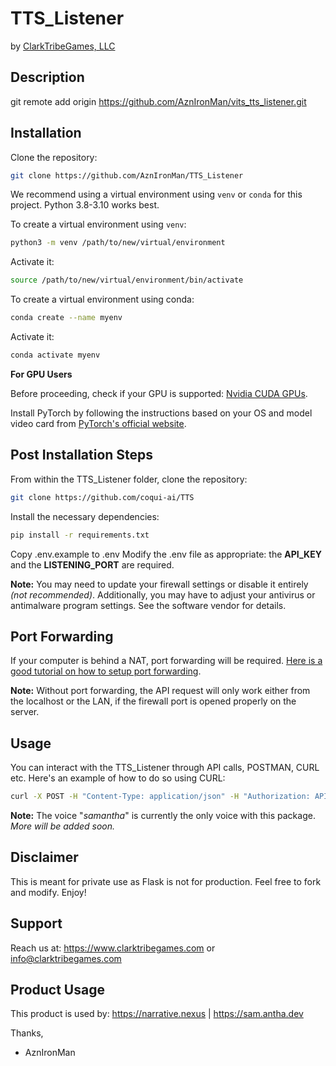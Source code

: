 # TTS_Listener
by [ClarkTribeGames, LLC](https://www.clarktribegames.com)

## Description

git remote add origin https://github.com/AznIronMan/vits_tts_listener.git


## Installation

Clone the repository:
```bash
git clone https://github.com/AznIronMan/TTS_Listener
```

We recommend using a virtual environment using `venv` or `conda` for this project. Python 3.8-3.10 works best.

To create a virtual environment using `venv`:
```bash
python3 -m venv /path/to/new/virtual/environment
```

Activate it:

```bash
source /path/to/new/virtual/environment/bin/activate
```

To create a virtual environment using conda:

```bash
conda create --name myenv
```

Activate it:

```bash
conda activate myenv
```

**For GPU Users**

Before proceeding, check if your GPU is supported: [Nvidia CUDA GPUs](https://developer.nvidia.com/cuda-gpus).

Install PyTorch by following the instructions based on your OS and model video card from [PyTorch's official website](https://pytorch.org/get-started/locally/).

## Post Installation Steps

From within the TTS_Listener folder, clone the repository:
```bash
git clone https://github.com/coqui-ai/TTS
```

Install the necessary dependencies:
```bash
pip install -r requirements.txt
```
Copy .env.example to .env
Modify the .env file as appropriate: the **API_KEY** and the **LISTENING_PORT** are required.

**Note:** You may need to update your firewall settings or disable it entirely *(not recommended)*. Additionally, you may have to adjust your antivirus or antimalware program settings. See the software vendor for details.

## Port Forwarding

If your computer is behind a NAT, port forwarding will be required. [Here is a good tutorial on how to setup port forwarding](https://www.noip.com/support/knowledgebase/general-port-forwarding-guide/). 

**Note:** Without port forwarding, the API request will only work either from the localhost or the LAN, if the firewall port is opened properly on the server.

## Usage

You can interact with the TTS_Listener through API calls, POSTMAN, CURL etc. Here's an example of how to do so using CURL:

```bash
curl -X POST -H "Content-Type: application/json" -H "Authorization: API_KEY" -d '{"voice": "samantha", "text": "THIS_IS_WHERE_THE_TEXT_TO_BE_CONVERTED_GOES"}' http://your_ip_or_dns_name_here:LISTENING_PORT/tts --output NAME_OF_OUTPUT_FILE.wav
```

**Note:** The voice "*samantha*" is currently the only voice with this package. *More will be added soon.*

## Disclaimer

This is meant for private use as Flask is not for production. Feel free to fork and modify. Enjoy!

## Support
Reach us at: https://www.clarktribegames.com or [info@clarktribegames.com](mailto:info@clarktribegames.com)

## Product Usage
This product is used by: https://narrative.nexus | https://sam.antha.dev



Thanks,
- AznIronMan